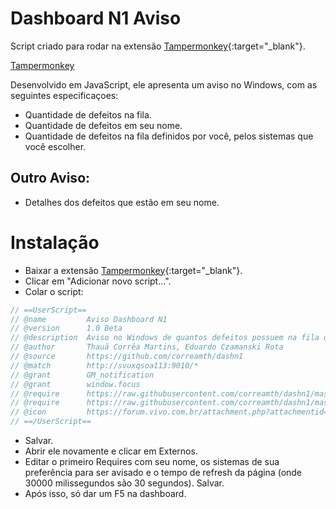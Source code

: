 # Dashboard N1 Aviso

Script criado para rodar na extensão [Tampermonkey](https://chrome.google.com/webstore/detail/tampermonkey/dhdgffkkebhmkfjojejmpbldmpobfkfo?hl=pt-BR){:target="_blank"}.

<a href="https://chrome.google.com/webstore/detail/tampermonkey/dhdgffkkebhmkfjojejmpbldmpobfkfo?hl=pt-BR" target="_blank">Tampermonkey</a>

Desenvolvido em JavaScript, ele apresenta um aviso no Windows, com as seguintes especificaçoes: 

+ Quantidade de defeitos na fila.
+ Quantidade de defeitos em seu nome.
+ Quantidade de defeitos na fila definidos por você, pelos sistemas que você escolher.
## Outro Aviso:
+ Detalhes dos defeitos que estão em seu nome. 


# Instalação

- Baixar a extensão [Tampermonkey](https://chrome.google.com/webstore/detail/tampermonkey/dhdgffkkebhmkfjojejmpbldmpobfkfo?hl=pt-BR){:target="_blank"}.
- Clicar em "Adicionar novo script...".
- Colar o script:
```go
// ==UserScript==
// @name         Aviso Dashboard N1
// @version      1.0 Beta
// @description  Aviso no Windows de quantos defeitos possuem na fila do N1
// @author       Thauã Corrêa Martins, Eduardo Czamanski Rota
// @source       https://github.com/correamth/dashn1
// @match        http://svuxqsoa113:9010/*
// @grant        GM_notification
// @grant        window.focus
// @require      https://raw.githubusercontent.com/correamth/dashn1/master/sistemaenome
// @require      https://raw.githubusercontent.com/correamth/dashn1/master/dashn1
// @icon         https://forum.vivo.com.br/attachment.php?attachmentid=737&d=1418039499
// ==/UserScript==
```
- Salvar.
- Abrir ele novamente e clicar em Externos.
- Editar o primeiro Requires com seu nome, os sistemas de sua preferência para ser avisado e o tempo de refresh da página (onde 30000 milissegundos são 30 segundos). Salvar.
- Após isso, só dar um F5 na dashboard. 


